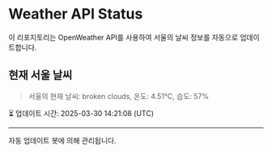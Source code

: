 
# Weather API Status

이 리포지토리는 OpenWeather API를 사용하여 서울의 날씨 정보를 자동으로 업데이트합니다.

## 현재 서울 날씨
> 서울의 현재 날씨: broken clouds, 온도: 4.51°C, 습도: 57%

⏳ 업데이트 시간: 2025-03-30 14:21:08 (UTC)

---
자동 업데이트 봇에 의해 관리됩니다.
